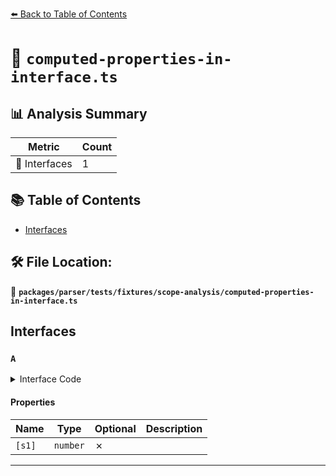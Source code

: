 [⬅️ Back to Table of Contents](../../../../../index.md)

# 📄 `computed-properties-in-interface.ts`

## 📊 Analysis Summary

| Metric | Count |
|--------|-------|
| 📐 Interfaces | 1 |

## 📚 Table of Contents

- [Interfaces](#interfaces)

## 🛠️ File Location:
📂 **`packages/parser/tests/fixtures/scope-analysis/computed-properties-in-interface.ts`**

## Interfaces

### `A`

<details><summary>Interface Code</summary>

```ts
interface A {
  [s1]: number;
  [s2](s1: number, s2: number): number;
}
```
</details>

#### Properties

| Name | Type | Optional | Description |
|------|------|----------|-------------|
| `[s1]` | `number` | ✗ |  |


---